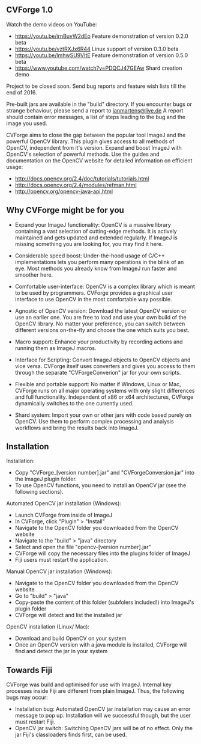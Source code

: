 ## CVForge 1.0

Watch the demo videos on YouTube:
* https://youtu.be/irnBuvW2dEo Feature demonstration of version 0.2.0 beta
* https://youtu.be/vztRXJx6R44 Linux support of version 0.3.0 beta
* https://youtu.be/lmhwSU9VItE Feature demonstration of version 0.5.0 beta
* https://www.youtube.com/watch?v=PDQCJ47GEAw Shard creation demo


Project to be closed soon. Send bug reports and feature wish lists till the end of 2016.

Pre-built jars are available in the "build" directory.
If you encounter bugs or strange behaviour, please send a report to janmartens@live.de
A report should contain error messages, a list of steps leading to the bug and the image you used.  


CVForge aims to close the gap between the popular tool ImageJ and the powerful OpenCV library.
This plugin gives access to all methods of OpenCV, independent from it's version.
Expand and boost ImageJ with OpenCV's selection of powerful methods.
Use the guides and documentation on the OpenCV website for detailed information on efficient usage:
* http://docs.opencv.org/2.4/doc/tutorials/tutorials.html
* http://docs.opencv.org/2.4/modules/refman.html
* http://opencv.org/opencv-java-api.html


 
## Why CVForge might be for you

* Expand your ImageJ functionality:
OpenCV is a massive library containing a vast selection of cutting-edge methods.
It is actively maintained and gets updated and extended regularly.
If ImageJ is missing something you are looking for, you may find it here.

* Considerable speed boost:
Under-the-hood usage of C/C++ implementations lets you perform many operations in the blink of an eye.
Most methods you already know from ImageJ run faster and smoother here.

* Comfortable user-interface: 
OpenCV is a complex library which is meant to be used by programmers.
CVForge provides a graphical user interface to use OpenCV in the most comfortable way possible.

* Agnostic of OpenCV version:
Download the latest OpenCV version or use an earlier one.
You are free to load and use your own build of the OpenCV library.
No matter your preference, you can switch between different versions on-the-fly and choose the one which suits you best.

* Macro support:
Enhance your productivity by recording actions and running them as ImageJ macros.

* Interface for Scripting:
Convert ImageJ objects to OpenCV objects and vice versa.
CVForge itself uses converters and gives you access to them through the separate "CVForgeConverion" jar for your own scripts.

* Flexible and portable support:
No matter if Windows, Linux or Mac, CVForge runs on all major operating systems with only slight differences and full functionality.
Independent of x86 or x64 architectures, CVForge dynamically switches to the one currently used.

* Shard system:
Import your own or other jars with code based purely on OpenCV.
Use them to perform complex processing and analysis workflows and bring the results back into ImageJ.



## Installation

Installation:
* Copy "CVForge_[version number].jar" and "CVForgeConversion.jar" into the ImageJ plugin folder.
* To use OpenCV functions, you need to install an OpenCV jar (see the following sections).

Automated OpenCV jar installation (Windows):
* Launch CVForge from inside of ImageJ
* In CVForge, click "Plugin" > "Install"
* Navigate to the OpenCV folder you downloaded from the OpenCV website
* Navigate to the "build" > "java" directory
* Select and open the file "opencv-[version number].jar"
* CVForge will copy the necessary files into the plugins folder of ImageJ
* Fiji users must restart the application.

Manual OpenCV jar installation (Windows):
* Navigate to the OpenCV folder you downloaded from the OpenCV website
* Go to "build" > "java"
* Copy-paste the content of this folder (subfolers included!) into ImageJ's plugin folder
* CVForge will detect and list the installed jar

OpenCV installation (Linux/ Mac):
* Download and build OpenCV on your system
* Once an OpenCV version with a java module is installed, CVForge will find and detect the jar in your system


## Towards Fiji
CVForge was build and optimised for use with ImageJ.
Internal key processes inside Fiji are different from plain ImageJ. 
Thus, the following bugs may occur: 
* Installation bug:
Automated OpenCV jar installation may cause an error message to pop up.
Installation will we successful though, but the user must restart Fiji.
* OpenCV jar switch:
Switching OpenCV jars will be of no effect.
Only the jar Fiji's classloaders finds first, can be used. 
